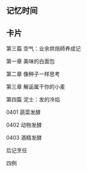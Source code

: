 ## 记忆时间

## 卡片

第三篇 空气：业余烘焙師养成记

第一章 美味的白面包

第二章 像种子一样思考

第三章 解诟属干你的小麦

第四篇 泥士：发的冷焰

0401 蔬菜发酵

0402 动物发酵

0403 酒精发酵

后记烹任

四例
